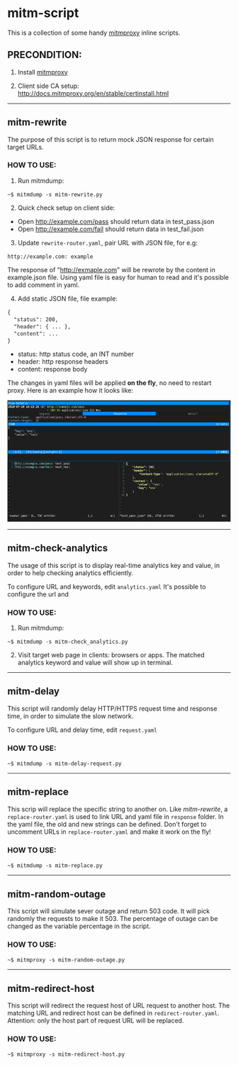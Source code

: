 # mitm-script

This is a collection of some handy [mitmproxy](https://github.com/mitmproxy/mitmproxy) inline scripts.

## PRECONDITION:

1. Install [mitmproxy](https://docs.mitmproxy.org/stable/overview-installation/)

2. Client side CA setup: http://docs.mitmproxy.org/en/stable/certinstall.html

---

## mitm-rewrite

The purpose of this script is to return mock JSON response for certain target URLs.

### HOW TO USE:

1. Run mitmdump:
```
~$ mitmdump -s mitm-rewrite.py
```

2. Quick check setup on client side:
- Open http://example.com/pass should return data in test_pass.json
- Open http://example.com/fail should return data in test_fail.json

3. Update `rewrite-router.yaml`, pair URL with JSON file, for e.g:
```
http://example.com: example
```
The response of "http://exmaple.com" will be rewrote by the content
in example.json file. Using yaml file is easy for human to read and
it's possible to add comment in yaml.

4. Add static JSON file, file example:
```
{
  "status": 200,
  "header": { ... },
  "content": ...
}
```

- status: http status code, an INT number
- header: http response headers
- content: response body

The changes in yaml files will be applied **on the fly**, no need to restart proxy. Here is an example how it looks like:

![mitm-rewrite-example](screenshot/mitm-rewrite-example.jpg)

---

## mitm-check-analytics

The usage of this script is to display real-time analytics key and value, in order to help checking analytics efficiently.

To configure URL and keywords, edit `analytics.yaml`
It's possible to configure the url and

### HOW TO USE:

1. Run mitmdump:
```
~$ mitmdump -s mitm-check_analytics.py
```

2. Visit target web page in clients: browsers or apps. The matched analytics keyword and value will show up in terminal.

---

## mitm-delay

This script will randomly delay HTTP/HTTPS request time and response time, in order to simulate the slow network.

To configure URL and delay time, edit `request.yaml`

### HOW TO USE:

```
~$ mitmdump -s mitm-delay-request.py
```

---

## mitm-replace

This scrip will replace the specific string to another on. Like *mitm-rewrite*, a `replace-router.yaml` is used to link URL and yaml file in `response` folder. In the yaml file, the old and new strings can be defined. Don't forget to uncomment URLs in `replace-router.yaml` and make it work on the fly!

### HOW TO USE:

```
~$ mitmdump -s mitm-replace.py
```

---

## mitm-random-outage

This script will simulate sever outage and return 503 code. It will pick randomly the requests to  make it 503. The percentage of outage can be changed as the variable percentage in the script.

### HOW TO USE:

```
~$ mitmproxy -s mitm-random-outage.py
```

---

## mitm-redirect-host

This script will redirect the request host of URL request to another host. The matching URL and redirect host can be defined in `redirect-router.yaml`. Attention: only the host part of request URL will be replaced.
### HOW TO USE:

```
~$ mitmproxy -s mitm-redirect-host.py
```
